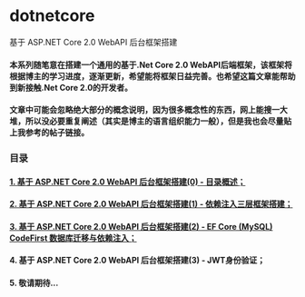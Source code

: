 # dotnetcore
基于 ASP.NET Core 2.0 WebAPI 后台框架搭建

#### 本系列随笔意在搭建一个通用的基于.Net Core 2.0 WebAPI后端框架，该框架将根据博主的学习进度，逐渐更新，希望能将框架日益完善。也希望这篇文章能帮助到新接触.Net Core 2.0的开发者。

#### 文章中可能会忽略绝大部分的概念说明，因为很多概念性的东西，网上能搜一大堆，所以没必要重复阐述（其实是博主的语言组织能力一般），但是我也会尽量贴上我参考的帖子链接。

### 目录
#### [1. 基于 ASP.NET Core 2.0 WebAPI 后台框架搭建(0) - 目录概述；](http://www.cnblogs.com/loda7023link/p/9160767.html)
#### [2. 基于 ASP.NET Core 2.0 WebAPI 后台框架搭建(1) - 依赖注入三层框架搭建；](https://www.cnblogs.com/loda7023link/p/9161661.html)
#### [3. 基于 ASP.NET Core 2.0 WebAPI 后台框架搭建(2) - EF Core (MySQL) CodeFirst 数据库迁移与依赖注入；](http://www.cnblogs.com/loda7023link/p/9161834.html)
#### 4. 基于 ASP.NET Core 2.0 WebAPI 后台框架搭建(3) - JWT身份验证；
#### 5. 敬请期待...
